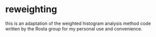 # reweighting

this is an adaptation of the weighted histogram analysis method code written by the Rosta group for my personal use and convenience.
